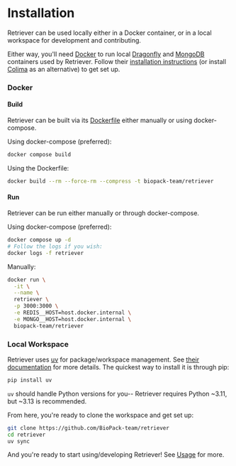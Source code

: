 # Installation

Retriever can be used locally either in a Docker container, or in a local workspace for development and contributing.

Either way, you'll need [Docker](https://www.docker.com/get-started/) to run local [Dragonfly](https://www.dragonflydb.io/docs) and [MongoDB](https://www.mongodb.com/products/self-managed/community-edition) containers used by Retriever. Follow their [installation instructions](https://docs.docker.com/desktop/) (or install [Colima](https://github.com/abiosoft/colima) as an alternative) to get set up.

### Docker

#### Build

Retriever can be built via its [Dockerfile](https://github.com/BioPack-team/retriever/blob/a3049af6bd33e0dc2f45f3a5809117dcc9f3cec8/Dockerfile) either manually or using docker-compose.

Using docker-compose (preferred):

```bash
docker compose build
```

Using the Dockerfile:

```bash
docker build --rm --force-rm --compress -t biopack-team/retriever
```

#### Run

Retriever can be run either manually or through docker-compose.

Using docker-compose (preferred):

```bash
docker compose up -d
# Follow the logs if you wish:
docker logs -f retriever
```

Manually:

```bash
docker run \
  -it \
  --name \
  retriever \
  -p 3000:3000 \
  -e REDIS__HOST=host.docker.internal \
  -e MONGO__HOST=host.docker.internal \
  biopack-team/retriever
```

### Local Workspace

Retriever uses [uv](https://docs.astral.sh/uv/) for package/workspace management. See [their documentation](https://docs.astral.sh/uv/getting-started/) for more details. The quickest way to install it is through pip:

```bash
pip install uv
```

`uv` should handle Python versions for you-- Retriever requires Python ~3.11, but ~3.13 is recommended.

From here, you're ready to clone the workspace and get set up:

```bash
git clone https://github.com/BioPack-team/retriever
cd retriever
uv sync
```

And you're ready to start using/developing Retriever! See [Usage](../README.md#Usage) for more.
